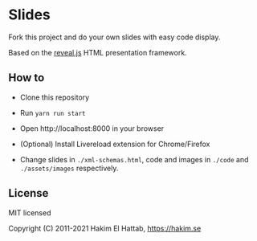 # Slides

Fork this project and do your own slides with easy code display.

Based on the [reveal.js](https://revealjs.com/) HTML presentation framework.

## How to

- Clone this repository

- Run ```yarn run start```

- Open http://localhost:8000 in your browser

- (Optional) Install Livereload extension for Chrome/Firefox

- Change slides in ```./xml-schemas.html```, code and images in ```./code``` and ```./assets/images``` respectively.

## License

MIT licensed

Copyright (C) 2011-2021 Hakim El Hattab, https://hakim.se
